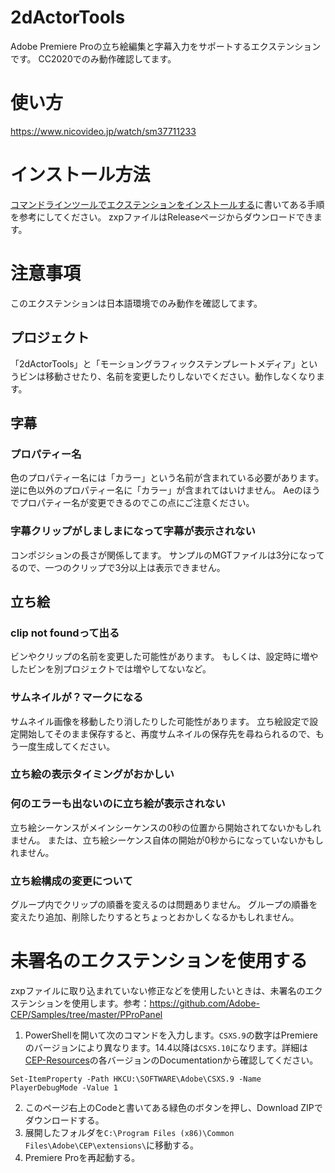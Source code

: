 # 2dActorTools
Adobe Premiere Proの立ち絵編集と字幕入力をサポートするエクステンションです。
CC2020でのみ動作確認してます。

# 使い方
https://www.nicovideo.jp/watch/sm37711233

# インストール方法
[コマンドラインツールでエクステンションをインストールする](https://helpx.adobe.com/jp/creative-cloud/kb/installingextensionsandaddons.html#Install_extensions_command_line_tool)に書いてある手順を参考にしてください。
zxpファイルはReleaseページからダウンロードできます。

# 注意事項
このエクステンションは日本語環境でのみ動作を確認してます。

## プロジェクト
「2dActorTools」と「モーショングラフィックステンプレートメディア」というビンは移動させたり、名前を変更したりしないでください。動作しなくなります。

## 字幕
### プロパティー名
色のプロパティー名には「カラー」という名前が含まれている必要があります。
逆に色以外のプロパティー名に「カラー」が含まれてはいけません。
Aeのほうでプロパティー名が変更できるのでこの点にご注意ください。

### 字幕クリップがしましまになって字幕が表示されない
コンポジションの長さが関係してます。
サンプルのMGTファイルは3分になってるので、一つのクリップで3分以上は表示できません。

## 立ち絵
### clip not foundって出る
ビンやクリップの名前を変更した可能性があります。
もしくは、設定時に増やしたビンを別プロジェクトでは増やしてないなど。

### サムネイルが？マークになる
サムネイル画像を移動したり消したりした可能性があります。
立ち絵設定で設定開始してそのまま保存すると、再度サムネイルの保存先を尋ねられるので、もう一度生成してください。

### 立ち絵の表示タイミングがおかしい
### 何のエラーも出ないのに立ち絵が表示されない
立ち絵シーケンスがメインシーケンスの0秒の位置から開始されてないかもしれません。
または、立ち絵シーケンス自体の開始が0秒からになっていないかもしれません。

### 立ち絵構成の変更について
グループ内でクリップの順番を変えるのは問題ありません。
グループの順番を変えたり追加、削除したりするとちょっとおかしくなるかもしれません。

# 未署名のエクステンションを使用する
zxpファイルに取り込まれていない修正などを使用したいときは、未署名のエクステンションを使用します。参考：https://github.com/Adobe-CEP/Samples/tree/master/PProPanel
1. PowerShellを開いて次のコマンドを入力します。`CSXS.9`の数字はPremiereのバージョンにより異なります。14.4以降は`CSXS.10`になります。詳細は [CEP-Resources](https://github.com/Adobe-CEP/CEP-Resources)の各バージョンのDocumentationから確認してください。
```
Set-ItemProperty -Path HKCU:\SOFTWARE\Adobe\CSXS.9 -Name PlayerDebugMode -Value 1
```
2. このページ右上のCodeと書いてある緑色のボタンを押し、Download ZIPでダウンロードする。
3. 展開したフォルダを`C:\Program Files (x86)\Common Files\Adobe\CEP\extensions\`に移動する。
4. Premiere Proを再起動する。